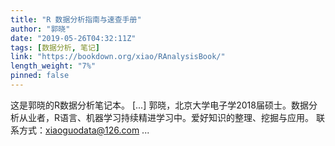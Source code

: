 ```yaml
---
title: "R 数据分析指南与速查手册"
author: "郭晓"
date: "2019-05-26T04:32:11Z"
tags: [数据分析, 笔记]
link: "https://bookdown.org/xiao/RAnalysisBook/"
length_weight: "7%"
pinned: false
---
```


这是郭晓的R数据分析笔记本。 [...] 郭晓，北京大学电子学2018届硕士。数据分析从业者，R语言、机器学习持续精进学习中。爱好知识的整理、挖掘与应用。 联系方式：xiaoguodata@126.com ...
